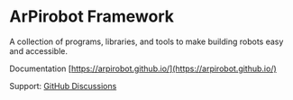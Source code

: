 # ArPirobot Framework

A collection of programs, libraries, and tools to make building robots easy and accessible.

Documentation [https://arpirobot.github.io/](https://arpirobot.github.io/)

Support: [GitHub Discussions](https://github.com/orgs/ArPiRobot/discussions)
